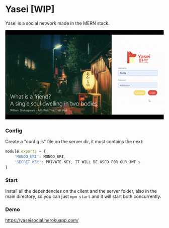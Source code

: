 # Yasei [WIP]

Yasei is a social network made in the MERN stack.

![alt text](display.gif)

### Config

Create a "config.js" file on the server dir, it must contains the next:

```js
module.exports = {
    'MONGO_URI': MONGO_URI,
    'SECRET_KEY': PRIVATE KEY, IT WILL BE USED FOR OUR JWT's
}
```

### Start

Install all the dependencies on the client and the server folder, also in the main directory, so you can just ```npm start``` and it will start both concurrently.

### Demo

https://yaseisocial.herokuapp.com/
